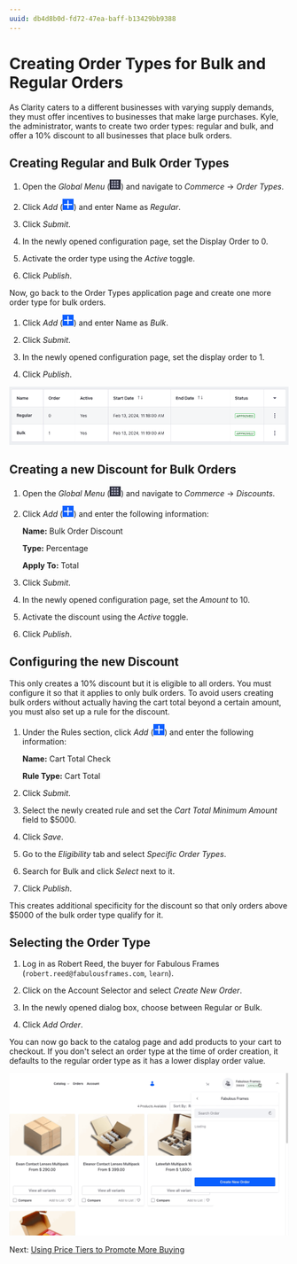 ```yaml
---
uuid: db4d8b0d-fd72-47ea-baff-b13429bb9388
---
```

# Creating Order Types for Bulk and Regular Orders

As Clarity caters to a different businesses with varying supply demands, they must offer incentives to businesses that make large purchases. Kyle, the administrator, wants to create two order types: regular and bulk, and offer a 10% discount to all businesses that place bulk orders.

## Creating Regular and Bulk Order Types

1. Open the *Global Menu* (![Global Menu](../../images/icon-applications-menu.png)) and navigate to *Commerce* &rarr; *Order Types*.

1. Click *Add* (![Add](../../images/icon-add.png)) and enter Name as *Regular*.

1. Click *Submit*.

1. In the newly opened configuration page, set the Display Order to 0.

1. Activate the order type using the *Active* toggle.

1. Click *Publish*.

Now, go back to the Order Types application page and create one more order type for bulk orders.

1. Click *Add* (![Add](../../images/icon-add.png)) and enter Name as *Bulk*. 

1. Click *Submit*.

1. In the newly opened configuration page, set the display order to 1.

1. Click *Publish*.

![Create and configure two order types for regular and bulk orders.](./creating-order-types-for-bulk-and-regular-orders/images/01.png)

## Creating a new Discount for Bulk Orders

1. Open the *Global Menu* (![Global Menu](../../images/icon-applications-menu.png)) and navigate to *Commerce* &rarr; *Discounts*.

1. Click *Add* (![Add](../../images/icon-add.png)) and enter the following information:

   **Name:** Bulk Order Discount

   **Type:** Percentage

   **Apply To:** Total

1. Click *Submit*.

1. In the newly opened configuration page, set the *Amount* to 10. 

1. Activate the discount using the *Active* toggle.

1. Click *Publish*.

## Configuring the new Discount

This only creates a 10% discount but it is eligible to all orders. You must configure it so that it applies to only bulk orders. To avoid users creating bulk orders without actually having the cart total beyond a certain amount, you must also set up a rule for the discount.

1. Under the Rules section, click *Add* (![Add](../../images/icon-add.png)) and enter the following information:

   **Name:** Cart Total Check

   **Rule Type:** Cart Total

1. Click *Submit*.

1. Select the newly created rule and set the *Cart Total Minimum Amount* field to $5000.

1. Click *Save*.

1. Go to the *Eligibility* tab and select *Specific Order Types*.

1. Search for Bulk and click *Select* next to it.

1. Click *Publish*.

This creates additional specificity for the discount so that only orders above $5000 of the bulk order type qualify for it.

## Selecting the Order Type

1. Log in as Robert Reed, the buyer for Fabulous Frames (`robert.reed@fabulousframes.com`, `learn`).

1. Click on the Account Selector and select *Create New Order*.

1. In the newly opened dialog box, choose between Regular or Bulk.

1. Click *Add Order*.

You can now go back to the catalog page and add products to your cart to checkout. If you don't select an order type at the time of order creation, it defaults to the regular order type as it has a lower display order value.

![Choosing an order type during order creation.](./creating-order-types-for-bulk-and-regular-orders/images/02.gif)

Next: [Using Price Tiers to Promote More Buying](./using-price-tiers-to-promote-more-buying.md)